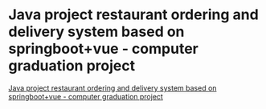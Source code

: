 # Java project restaurant ordering and delivery system based on springboot+vue - computer graduation project
[Java project restaurant ordering and delivery system based on springboot+vue - computer graduation project](https://aiwithcloud.com/2022/09/16/java_project_restaurant_ordering_and_delivery_system_based_on_springbootvue___computer_graduation_project/)